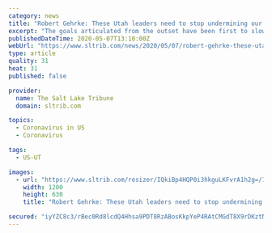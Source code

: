 ```yaml
---
category: news
title: "Robert Gehrke: These Utah leaders need to stop undermining our public safety and get on board with our coronavirus plan"
excerpt: "The goals articulated from the outset have been first to slow the spread of the coronavirus and then, to the greatest extent practical, soften the economic hardship and return people to work. Recently,"
publishedDateTime: 2020-05-07T13:10:00Z
webUrl: "https://www.sltrib.com/news/2020/05/07/robert-gehrke-these-utah/"
type: article
quality: 31
heat: 31
published: false

provider:
  name: The Salt Lake Tribune
  domain: sltrib.com

topics:
  - Coronavirus in US
  - Coronavirus

tags:
  - US-UT

images:
  - url: "https://www.sltrib.com/resizer/IQkiBp4HQP0i3hkguLKFvrA1h2g=/1200x630/filters:quality(85)/arc-anglerfish-arc2-prod-sltrib.s3.amazonaws.com/public/VSGG4DDL5ZFBJBPWPGM267YYJY.jpg"
    width: 1200
    height: 630
    title: "Robert Gehrke: These Utah leaders need to stop undermining our public safety and get on board with our coronavirus plan"

secured: "iyYZC8c3/rBec0Rd8lcdQ4Hhsa9PDT8RzABosKkpYeP4RAtCMGdT8X9rDKztNIGGvj1WKn/XhYYYi/f0xw4sR+SJrRLsZ7rhptf8D9y1xqJDESXFBfN2FpbYDCjGBf+VPpuQA6aECyimn+cdRzipvhFSZm5a5z8aPrOl5jhinN+L7ouSN3Rwrg3BSpcsbaiE/y0GW5cC/bgMsUaX4UTYk+mOqcBh4kPZxa0y8LUAF+rAjJYSaPZHv8pVWu5VE/jMJjbYVRuff7byU0oz5DPCGWDu353TzoFm4dNb/RAKIrDMOHMOEDcTgxX4RX0UPZp0yqlH4ed5J2g5X7JwV5n9MfWBfaBNCoLEQkRjB2VKgCGGe8KSdfw4SME/kruEaPvrICoKQ56fQ2AU3JqvtyyLNDI6Y68yXAaQaXoVXpF3rPE0neoGTsvVKOolXZkM9FUQKqUZJTmGoWJdEhrkQ0OtBSnjP1RP5dnBghQrlAjnuiQ=;5xgC5DLpRT4RsyDz3bXzHQ=="
---
```


